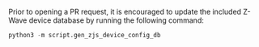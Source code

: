 Prior to opening a PR request, it is encouraged to update the included Z-Wave device database by running the following command:

```python
python3 -m script.gen_zjs_device_config_db
```
